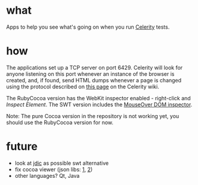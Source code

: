 what
====

Apps to help you see what's going on when you run [Celerity][cel] tests.

how
===

The applications set up a TCP server on port 6429. Celerity will look for anyone listening on this port whenever an instance of the browser is created, and, if found, send HTML dumps whenever a page is changed using the protocol described on [this page][wiki-viewers] on the Celerity wiki.

The RubyCocoa version has the WebKit inspector enabled - right-click and _Inspect Element_. The SWT version includes the [MouseOver DOM inspector][modi].

Note: The pure Cocoa version in the repository is not working yet, you should use the RubyCocoa version for now.

future
======

- look at [jdic](https://jdic.dev.java.net/) as possible swt alternative
- fix cocoa viewer (json libs: [1](http://code.google.com/p/json-framework/), [2](http://zachwaugh.com/2009/01/how-to-use-json-in-cocoaobjective-c/))
- other languages? Qt, Java

[cel]: http://celerity.rubyforge.org "Celerity Home Page"
[modi]: http://slayeroffice.com/tools/modi/v2.0/modi_help.html
[wiki-viewers]: http://wiki.github.com/jarib/celerity/viewers